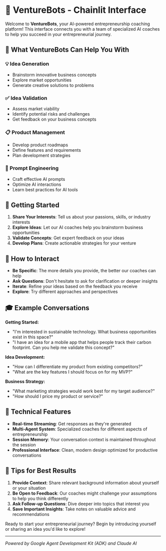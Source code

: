 # 🚀 VentureBots - Chainlit Interface

Welcome to **VentureBots**, your AI-powered entrepreneurship coaching platform! This interface connects you with a team of specialized AI coaches to help you succeed in your entrepreneurial journey.

## 🎯 What VentureBots Can Help You With

### 💡 Idea Generation
- Brainstorm innovative business concepts
- Explore market opportunities
- Generate creative solutions to problems

### ✅ Idea Validation
- Assess market viability
- Identify potential risks and challenges
- Get feedback on your business concepts

### 📋 Product Management
- Develop product roadmaps
- Define features and requirements
- Plan development strategies

### 🎯 Prompt Engineering
- Craft effective AI prompts
- Optimize AI interactions
- Learn best practices for AI tools

## 🚀 Getting Started

1. **Share Your Interests**: Tell us about your passions, skills, or industry interests
2. **Explore Ideas**: Let our AI coaches help you brainstorm business opportunities
3. **Validate Concepts**: Get expert feedback on your ideas
4. **Develop Plans**: Create actionable strategies for your venture

## 💬 How to Interact

- **Be Specific**: The more details you provide, the better our coaches can help
- **Ask Questions**: Don't hesitate to ask for clarification or deeper insights
- **Iterate**: Refine your ideas based on the feedback you receive
- **Explore**: Try different approaches and perspectives

## 🎓 Example Conversations

**Getting Started:**
- "I'm interested in sustainable technology. What business opportunities exist in this space?"
- "I have an idea for a mobile app that helps people track their carbon footprint. Can you help me validate this concept?"

**Idea Development:**
- "How can I differentiate my product from existing competitors?"
- "What are the key features I should focus on for my MVP?"

**Business Strategy:**
- "What marketing strategies would work best for my target audience?"
- "How should I price my product or service?"

## 🔧 Technical Features

- **Real-time Streaming**: Get responses as they're generated
- **Multi-Agent System**: Specialized coaches for different aspects of entrepreneurship
- **Session Memory**: Your conversation context is maintained throughout the session
- **Professional Interface**: Clean, modern design optimized for productive conversations

## 🌟 Tips for Best Results

1. **Provide Context**: Share relevant background information about yourself or your situation
2. **Be Open to Feedback**: Our coaches might challenge your assumptions to help you think differently
3. **Ask Follow-up Questions**: Dive deeper into topics that interest you
4. **Save Important Insights**: Take notes on valuable advice and recommendations

Ready to start your entrepreneurial journey? Begin by introducing yourself or sharing an idea you'd like to explore!

---

*Powered by Google Agent Development Kit (ADK) and Claude AI*